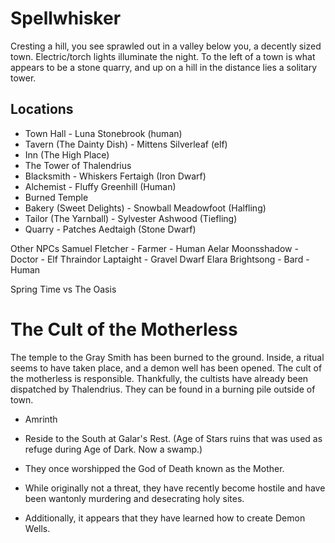 # Spellwhisker

Cresting a hill, you see sprawled out in a valley below you, a decently sized town.
Electric/torch lights illuminate the night. To the left of a town is what appears
to be a stone quarry, and up on a hill in the distance lies a solitary tower.

## Locations

- Town Hall - Luna Stonebrook (human)
- Tavern (The Dainty Dish) - Mittens Silverleaf (elf)
- Inn (The High Place)
- The Tower of Thalendrius
- Blacksmith - Whiskers Fertaigh (Iron Dwarf)
- Alchemist - Fluffy Greenhill (Human)
- Burned Temple
- Bakery (Sweet Delights) - Snowball Meadowfoot (Halfling)
- Tailor (The Yarnball) - Sylvester Ashwood (Tiefling)
- Quarry - Patches Aedtaigh (Stone Dwarf)

Other NPCs
Samuel Fletcher - Farmer - Human
Aelar Moonsshadow - Doctor - Elf
Thraindor Laptaight - Gravel Dwarf
Elara Brightsong - Bard - Human

Spring Time vs The Oasis

# The Cult of the Motherless

The temple to the Gray Smith has been burned to the ground. Inside, a ritual
seems to have taken place, and a demon well has been opened. The cult of
the motherless is responsible. Thankfully, the cultists have already been
dispatched by Thalendrius. They can be found in a burning pile outside of town.

- Amrinth

- Reside to the South at Galar's Rest.
    (Age of Stars ruins that was used as refuge during Age of Dark. Now a swamp.)
- They once worshipped the God of Death known as the Mother.
- While originally not a threat, they have recently become hostile and have
been wantonly murdering and desecrating holy sites.

- Additionally, it appears that they have learned how to create Demon Wells.
